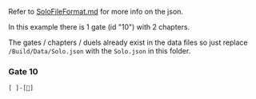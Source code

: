 Refer to [SoloFileFormat.md](https://github.com/pixeltris/YgoMaster/blob/master/Docs/SoloFileFormat.md) for more info on the json.

In this example there is 1 gate (id "10") with 2 chapters.

The gates / chapters / duels already exist in the data files so just replace `/Build/Data/Solo.json` with the `Solo.json` in this folder.

### Gate 10

```
[ ]-[🏁]
```